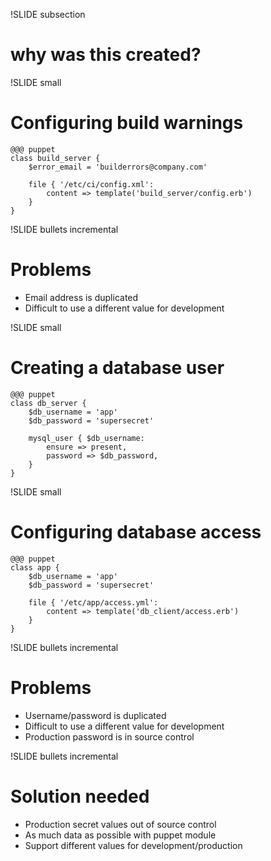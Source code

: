 !SLIDE  subsection
# why was this created? #

!SLIDE small
# Configuring build warnings #

    @@@ puppet
    class build_server {
        $error_email = 'builderrors@company.com'

        file { '/etc/ci/config.xml':
            content => template('build_server/config.erb')
        }
    }

!SLIDE bullets incremental
# Problems #

* Email address is duplicated
* Difficult to use a different value for development

!SLIDE small
# Creating a database user #

    @@@ puppet
    class db_server {
        $db_username = 'app'
        $db_password = 'supersecret'

        mysql_user { $db_username:
            ensure => present,
            password => $db_password,
        }
    }

!SLIDE small
# Configuring database access #

    @@@ puppet
    class app {
        $db_username = 'app'
        $db_password = 'supersecret'

        file { '/etc/app/access.yml':
            content => template('db_client/access.erb')
        }
    }

!SLIDE bullets incremental
# Problems #

* Username/password is duplicated
* Difficult to use a different value for development
* Production password is in source control

!SLIDE bullets incremental

# Solution needed #

* Production secret values out of source control
* As much data as possible with puppet module
* Support different values for development/production
